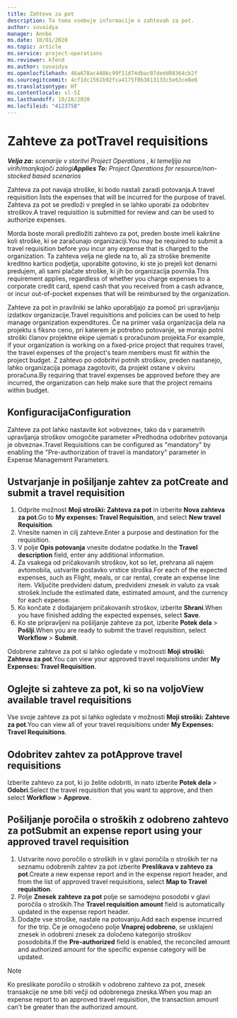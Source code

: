 ```yaml
---
title: Zahteve za pot
description: Ta tema vsebuje informacije o zahtevah za pot.
author: suvaidya
manager: Annbe
ms.date: 10/01/2020
ms.topic: article
ms.service: project-operations
ms.reviewer: kfend
ms.author: suvaidya
ms.openlocfilehash: 46a678ac4486c99f11d74dbac07dedd08364cb2f
ms.sourcegitcommit: 4cf1dc1561b92fca4175f0b3813133c5e63ce8e6
ms.translationtype: HT
ms.contentlocale: sl-SI
ms.lasthandoff: 10/28/2020
ms.locfileid: "4123758"
---
```

# <a name="travel-requisitions"></a><span data-ttu-id="0b2d1-103">Zahteve za pot</span><span class="sxs-lookup"><span data-stu-id="0b2d1-103">Travel requisitions</span></span>

<span data-ttu-id="0b2d1-104">_**Velja za:** scenarije v storitvi Project Operations , ki temeljijo na virih/manjkajoči zalogi_</span><span class="sxs-lookup"><span data-stu-id="0b2d1-104">_**Applies To:** Project Operations for resource/non-stocked based scenarios_</span></span>

<span data-ttu-id="0b2d1-105">Zahteva za pot navaja stroške, ki bodo nastali zaradi potovanja.</span><span class="sxs-lookup"><span data-stu-id="0b2d1-105">A travel requisition lists the expenses that will be incurred for the purpose of travel.</span></span> <span data-ttu-id="0b2d1-106">Zahteva za pot se predloži v pregled in se lahko uporabi za odobritev stroškov.</span><span class="sxs-lookup"><span data-stu-id="0b2d1-106">A travel requisition is submitted for review and can be used to authorize expenses.</span></span>

<span data-ttu-id="0b2d1-107">Morda boste morali predložiti zahtevo za pot, preden boste imeli kakršne koli stroške, ki se zaračunajo organizaciji.</span><span class="sxs-lookup"><span data-stu-id="0b2d1-107">You may be required to submit a travel requisition before you incur any expense that is charged to the organization.</span></span> <span data-ttu-id="0b2d1-108">Ta zahteva velja ne glede na to, ali za stroške bremenite kreditno kartico podjetja, uporabite gotovino, ki ste jo prejeli kot denarni predujem, ali sami plačate stroške, ki jih bo organizacija povrnila.</span><span class="sxs-lookup"><span data-stu-id="0b2d1-108">This requirement applies, regardless of whether you charge expenses to a corporate credit card, spend cash that you received from a cash advance, or incur out-of-pocket expenses that will be reimbursed by the organization.</span></span>

<span data-ttu-id="0b2d1-109">Zahteve za pot in pravilniki se lahko uporabljajo za pomoč pri upravljanju izdatkov organizacije.</span><span class="sxs-lookup"><span data-stu-id="0b2d1-109">Travel requisitions and policies can be used to help manage organization expenditures.</span></span> <span data-ttu-id="0b2d1-110">Če na primer vaša organizacija dela na projektu s fiksno ceno, pri katerem je potrebno potovanje, se morajo potni stroški članov projektne ekipe ujemati s proračunom projekta.</span><span class="sxs-lookup"><span data-stu-id="0b2d1-110">For example, if your organization is working on a fixed-price project that requires travel, the travel expenses of the project's team members must fit within the project budget.</span></span> <span data-ttu-id="0b2d1-111">Z zahtevo po odobritvi potnih stroškov, preden nastanejo, lahko organizacija pomaga zagotoviti, da projekt ostane v okviru proračuna.</span><span class="sxs-lookup"><span data-stu-id="0b2d1-111">By requiring that travel expenses be approved before they are incurred, the organization can help make sure that the project remains within budget.</span></span>

## <a name="configuration"></a><span data-ttu-id="0b2d1-112">Konfiguracija</span><span class="sxs-lookup"><span data-stu-id="0b2d1-112">Configuration</span></span> 

<span data-ttu-id="0b2d1-113">Zahteve za pot lahko nastavite kot »obvezne«, tako da v parametrih upravljanja stroškov omogočite parameter »Predhodna odobritev potovanja je obvezna«.</span><span class="sxs-lookup"><span data-stu-id="0b2d1-113">Travel Requisitions can be configured as "mandatory" by enabling the "Pre-authorization of travel is mandatory" parameter in Expense Management Parameters.</span></span> 

## <a name="create-and-submit-a-travel-requisition"></a><span data-ttu-id="0b2d1-114">Ustvarjanje in pošiljanje zahtev za pot</span><span class="sxs-lookup"><span data-stu-id="0b2d1-114">Create and submit a travel requisition</span></span>

1. <span data-ttu-id="0b2d1-115">Odprite možnost **Moji stroški: Zahteva za pot** in izberite **Nova zahteva za pot**.</span><span class="sxs-lookup"><span data-stu-id="0b2d1-115">Go to **My expenses: Travel Requisition**, and select **New travel Requisition**.</span></span>
2. <span data-ttu-id="0b2d1-116">Vnesite namen in cilj zahteve.</span><span class="sxs-lookup"><span data-stu-id="0b2d1-116">Enter a purpose and destination for the requisition.</span></span>
3. <span data-ttu-id="0b2d1-117">V polje **Opis potovanja** vnesite dodatne podatke.</span><span class="sxs-lookup"><span data-stu-id="0b2d1-117">In the  **Travel description** field, enter any additional information.</span></span> 
4. <span data-ttu-id="0b2d1-118">Za vsakega od pričakovanih stroškov, kot so let, prehrana ali najem avtomobila, ustvarite postavko vrstice stroška.</span><span class="sxs-lookup"><span data-stu-id="0b2d1-118">For each of the expected expenses, such as Flight, meals, or car rental, create an expense line item.</span></span> <span data-ttu-id="0b2d1-119">Vključite predvideni datum, predvideni znesek in valuto za vsak strošek.</span><span class="sxs-lookup"><span data-stu-id="0b2d1-119">Include the estimated date, estimated amount, and the currency for each expense.</span></span> 
5. <span data-ttu-id="0b2d1-120">Ko končate z dodajanjem pričakovanih stroškov, izberite **Shrani**.</span><span class="sxs-lookup"><span data-stu-id="0b2d1-120">When you have finished adding the expected expenses, select **Save**.</span></span>
6. <span data-ttu-id="0b2d1-121">Ko ste pripravljeni na pošiljanje zahteve za pot, izberite **Potek dela** > **Pošlji**.</span><span class="sxs-lookup"><span data-stu-id="0b2d1-121">When you are ready to submit the travel requisition, select **Workflow** > **Submit**.</span></span>

<span data-ttu-id="0b2d1-122">Odobrene zahteve za pot si lahko ogledate v možnosti **Moji stroški: Zahteva za pot**.</span><span class="sxs-lookup"><span data-stu-id="0b2d1-122">You can view your approved travel requisitions under **My Expenses: Travel Requisition**.</span></span> 

## <a name="view-available-travel-requisitions"></a><span data-ttu-id="0b2d1-123">Oglejte si zahteve za pot, ki so na voljo</span><span class="sxs-lookup"><span data-stu-id="0b2d1-123">View available travel requisitions</span></span>

<span data-ttu-id="0b2d1-124">Vse svoje zahteve za pot si lahko ogledate v možnosti **Moji stroški: Zahteve za pot**.</span><span class="sxs-lookup"><span data-stu-id="0b2d1-124">You can view all of your travel requisitions under **My Expenses: Travel Requisitions**.</span></span>

## <a name="approve-travel-requisitions"></a><span data-ttu-id="0b2d1-125">Odobritev zahtev za pot</span><span class="sxs-lookup"><span data-stu-id="0b2d1-125">Approve travel requisitions</span></span>

<span data-ttu-id="0b2d1-126">Izberite zahtevo za pot, ki jo želite odobriti, in nato izberite **Potek dela** > **Odobri**.</span><span class="sxs-lookup"><span data-stu-id="0b2d1-126">Select the travel requisition that you want to approve, and then select **Workflow** > **Approve**.</span></span>  

## <a name="submit-an-expense-report-using-your-approved-travel-requisition"></a><span data-ttu-id="0b2d1-127">Pošiljanje poročila o stroških z odobreno zahtevo za pot</span><span class="sxs-lookup"><span data-stu-id="0b2d1-127">Submit an expense report using your approved travel requisition</span></span>

1. <span data-ttu-id="0b2d1-128">Ustvarite novo poročilo o stroških in v glavi poročila o stroških ter na seznamu odobrenih zahtev za pot izberite **Preslikava v zahtevo za pot**.</span><span class="sxs-lookup"><span data-stu-id="0b2d1-128">Create a new expense report and in the expense report header, and from the list of approved travel requisitions, select **Map to Travel requisition**.</span></span>
2. <span data-ttu-id="0b2d1-129">Polje **Znesek zahteve za pot** polje se samodejno posodobi v glavi poročila o stroških.</span><span class="sxs-lookup"><span data-stu-id="0b2d1-129">The **Travel requisition amount** field is automatically updated in the expense report header.</span></span>
3. <span data-ttu-id="0b2d1-130">Dodajte vse stroške, nastale na potovanju.</span><span class="sxs-lookup"><span data-stu-id="0b2d1-130">Add each expense incurred for the trip.</span></span> <span data-ttu-id="0b2d1-131">Če je omogočeno polje **Vnaprej odobreno**, se usklajeni znesek in odobreni znesek za določeno kategorijo stroškov posodobita.</span><span class="sxs-lookup"><span data-stu-id="0b2d1-131">If the **Pre-authorized** field is enabled, the reconciled amount and authorized amount for the specific expense category will be updated.</span></span>

> [!NOTE]
> <span data-ttu-id="0b2d1-132">Ko preslikate poročilo o stroških v odobreno zahtevo za pot, znesek transakcije ne sme biti večji od odobrenega zneska.</span><span class="sxs-lookup"><span data-stu-id="0b2d1-132">When you map an expense report to an approved travel requisition, the transaction amount can't be greater than the authorized amount.</span></span> 
